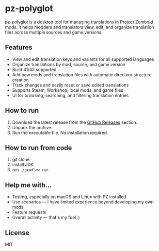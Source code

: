 # pz-polyglot

pz-polyglot is a desktop tool for managing translations in Project Zomboid mods. It helps modders and translators view, edit, and organize translation files across multiple sources and game versions.

## Features

- View and edit translation keys and variants for all supported languages
- Organize translations by mod, source, and game version
- Build 41/42 supported
- Add new mods and translation files with automatic directory structure creation
- Track changes and easily reset or save edited translations
- Supports Steam, Workshop, local mods, and game files
- UI for browsing, searching, and filtering translation entries

## How to run

1. Download the latest release from the [GitHub Releases](https://github.com/pavel-voronin/pz-polyglot/releases) section.
2. Unpack the archive.
3. Run the executable file. No installation required.

## How to run from code

1. git clone
2. install JDK
3. run `./gradlew run`

## Help me with...

- Testing, especially on macOS and Linux with PZ installed
- Use scenarios — I have limited experience beyond developing my own mods
- Feature requests
- Overall activity — that's my fuel :)

## License

MIT
